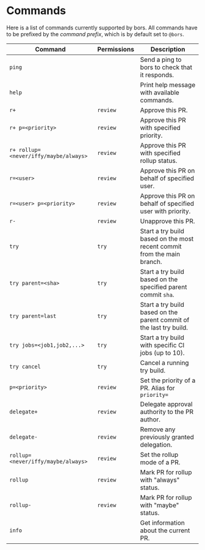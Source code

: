 # Commands
Here is a list of commands currently supported by bors. All commands have to be prefixed by the *command prefix*,
which is by default set to `@bors`.

| **Command**                           | **Permissions** | **Description**                                                                    |
|---------------------------------------|-----------------|------------------------------------------------------------------------------------|
| `ping`                                |                 | Send a ping to bors to check that it responds.                                     |
| `help`                                |                 | Print help message with available commands.                                        |
| `r+`                                  | `review`        | Approve this PR.                                                                   |
| `r+ p=<priority>`                     | `review`        | Approve this PR with specified priority.                                           |
| `r+ rollup=<never/iffy/maybe/always>` | `review`        | Approve this PR with specified rollup status.                                      |
| `r=<user>`                            | `review`        | Approve this PR on behalf of specified user.                                       |
| `r=<user> p=<priority>`               | `review`        | Approve this PR on behalf of specified user with priority.                         |
| `r-`                                  | `review`        | Unapprove this PR.                                                                 |
| `try`                                 | `try`           | Start a try build based on the most recent commit from the main branch.            |
| `try parent=<sha>`                    | `try`           | Start a try build based on the specified parent commit `sha`.                      |
| `try parent=last`                     | `try`           | Start a try build based on the parent commit of the last try build.                |
| `try jobs=<job1,job2,...>`            | `try`           | Start a try build with specific CI jobs (up to 10).                                |
| `try cancel`                          | `try`           | Cancel a running try build.                                                        |
| `p=<priority>`                        | `review`        | Set the priority of a PR. Alias for `priority=`                                    |
| `delegate+`                           | `review`        | Delegate approval authority to the PR author.                                      |
| `delegate-`                           | `review`        | Remove any previously granted delegation.                                          |
| `rollup=<never/iffy/maybe/always>`    | `review`        | Set the rollup mode of a PR.                                                       |
| `rollup`                              | `review`        | Mark PR for rollup with "always" status.                                           |
| `rollup-`                             | `review`        | Mark PR for rollup with "maybe" status.                                            |
| `info`                                |                 | Get information about the current PR.                                              |
